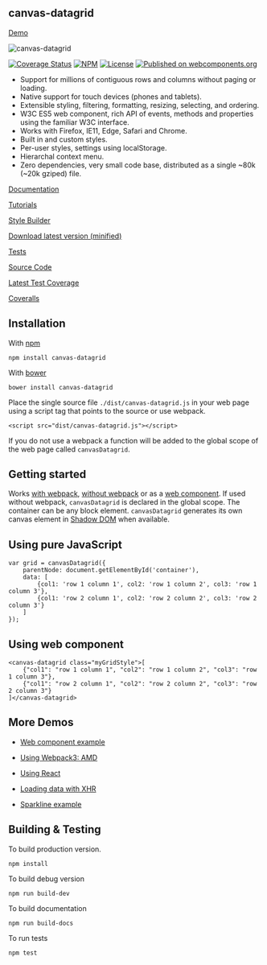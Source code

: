 canvas-datagrid
---------------

[Demo](https://tonygermaneri.github.io/canvas-datagrid/tutorials/demo.html)

![canvas-datagrid](https://tonygermaneri.github.io/canvas-datagrid/images/datagrid1.png)

[![Coverage Status](https://coveralls.io/repos/github/TonyGermaneri/canvas-datagrid/badge.svg?branch=master&build=1640)](https://coveralls.io/github/TonyGermaneri/canvas-datagrid?branch=master)
[![NPM](https://img.shields.io/npm/v/canvas-datagrid.svg)](https://www.npmjs.com/package/canvas-datagrid)
[![License](https://img.shields.io/badge/License-BSD%203--Clause-blue.svg)](https://opensource.org/licenses/BSD-3-Clause)
[![Published on webcomponents.org](https://img.shields.io/badge/webcomponents.org-published-blue.svg)](https://www.webcomponents.org/element/TonyGermaneri/canvas-datagrid)

* Support for millions of contiguous rows and columns without paging or loading.
* Native support for touch devices (phones and tablets).
* Extensible styling, filtering, formatting, resizing, selecting, and ordering.
* W3C ES5 web component, rich API of events, methods and properties using the familiar W3C interface.
* Works with Firefox, IE11, Edge, Safari and Chrome.
* Built in and custom styles.
* Per-user styles, settings using localStorage.
* Hierarchal context menu.
* Zero dependencies, very small code base, distributed as a single ~80k (~20k gziped) file.


[Documentation](https://tonygermaneri.github.io/canvas-datagrid/docs/)

[Tutorials](https://tonygermaneri.github.io/canvas-datagrid/docs/index.html#tutorials)

[Style Builder](https://tonygermaneri.github.io/canvas-datagrid/tutorials/styleBuilder.html)

[Download latest version (minified)](https://tonygermaneri.github.io/canvas-datagrid/dist/canvas-datagrid.js)

[Tests](https://tonygermaneri.github.io/canvas-datagrid/test/tests.html)

[Source Code](https://github.com/TonyGermaneri/canvas-datagrid)

[Latest Test Coverage](https://tonygermaneri.github.io/canvas-datagrid/build/report/lcov-report/index.html)

[Coveralls](https://coveralls.io/github/TonyGermaneri/canvas-datagrid)

Installation
------------

With [npm](https://www.npmjs.com/package/canvas-datagrid)

    npm install canvas-datagrid


With [bower](https://libraries.io/bower/canvas-datagrid)

    bower install canvas-datagrid


Place the single source file `./dist/canvas-datagrid.js` in your web page using
a script tag that points to the source or use webpack.

    <script src="dist/canvas-datagrid.js"></script>

If you do not use a webpack a function will
be added to the global scope of the web page called `canvasDatagrid`.

Getting started
---------------

Works [with webpack](https://tonygermaneri.github.io/canvas-datagrid/tutorials/amdDemo.html), [without webpack](https://tonygermaneri.github.io/canvas-datagrid/tutorials/demo.html) or as a [web component](https://tonygermaneri.github.io/canvas-datagrid/tutorials/webcomponentDemo.html).
If used without webpack, `canvasDatagrid` is declared in the global scope.
The container can be any block element.  `canvasDatagrid` generates its own canvas element in [Shadow DOM](https://www.w3.org/TR/shadow-dom/) when available.

Using pure JavaScript
---------------------


    var grid = canvasDatagrid({
        parentNode: document.getElementById('container'),
        data: [
            {col1: 'row 1 column 1', col2: 'row 1 column 2', col3: 'row 1 column 3'},
            {col1: 'row 2 column 1', col2: 'row 2 column 2', col3: 'row 2 column 3'}
        ]
    });


Using web component
-------------------

<!--
```
<custom-element-demo>
  <template>
    <script src="https://tonygermaneri.github.io/canvas-datagrid/dist/canvas-datagrid.debug.js"></script>
    <div style="height: 300px;"><next-code-block></next-code-block></div>
  </template>
</custom-element-demo>
```
-->


    <canvas-datagrid class="myGridStyle">[
        {"col1": "row 1 column 1", "col2": "row 1 column 2", "col3": "row 1 column 3"},
        {"col1": "row 2 column 1", "col2": "row 2 column 2", "col3": "row 2 column 3"}
    ]</canvas-datagrid>


More Demos
----------

* [Web component example](https://tonygermaneri.github.io/canvas-datagrid/tutorials/webcomponentDemo.html)

* [Using Webpack3: AMD](https://tonygermaneri.github.io/canvas-datagrid/tutorials/amdDemo.html)

* [Using React](https://tonygermaneri.github.io/canvas-datagrid/tutorials/reactExample.html)

* [Loading data with XHR](https://tonygermaneri.github.io/canvas-datagrid/tutorials/demo.html)

* [Sparkline example](https://tonygermaneri.github.io/canvas-datagrid/tutorials/sparklineDemo.html)


Building & Testing
------------------

To build production version.

    npm install

To build debug version

    npm run build-dev

To build documentation

    npm run build-docs

To run tests

    npm test


